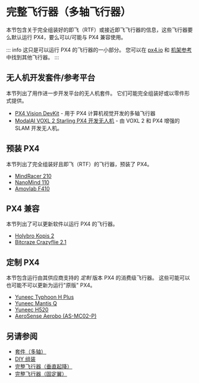 # 完整飞行器（多轴飞行器）

本节包含关于完全组装好的即飞（RTF）或接近即飞飞行器的信息，这些飞行器要么默认运行 PX4，要么可以/可能与 PX4 兼容使用。

::: info
这只是可以运行 PX4 的飞行器的一小部分。
您可以在 [px4.io](https://px4.io/ecosystem/commercial-systems/) 和 [机架参考](../airframes/airframe_reference.md) 中找到其他飞行器。
:::

## 无人机开发套件/参考平台

本节列出了用作进一步开发平台的无人机套件。
它们可能完全组装好或以零件形式提供。

- [PX4 Vision DevKit](../complete_vehicles_mc/px4_vision_kit.md) - 用于 PX4 计算机视觉开发的多轴飞行器
- [ModalAI VOXL 2 Starling PX4 开发无人机](../complete_vehicles_mc/modalai_starling.md) - 由 VOXL 2 和 PX4 增强的 SLAM 开发无人机。

## 预装 PX4

本节列出了完全组装好且即飞（RTF）的飞行器，预装了 PX4。

- [MindRacer 210](../complete_vehicles_mc/mindracer210.md)
- [NanoMind 110](../complete_vehicles_mc/nanomind110.md)
- [Amovlab F410](../complete_vehicles_mc/amov_F410_drone.md)

## PX4 兼容

本节列出了可以更新软件以运行 PX4 的飞行器。

- [Holybro Kopis 2](../complete_vehicles_mc/holybro_kopis2.md)
- [Bitcraze Crazyflie 2.1](../complete_vehicles_mc/crazyflie21.md)

## 定制 PX4

本节包含运行由其供应商支持的 _定制_ 版本 PX4 的消费级飞行器。
这些可能可以也可能不可以更新为运行"原版" PX4。

- [Yuneec Typhoon H Plus](https://us.yuneec.com/typhoon-h-plus/)
- [Yuneec Mantis Q](https://px4.io/project/yuneec-mantis-q/)
- [Yuneec H520](https://px4.io/project/yuneec-h520-hexacopter/)
- [AeroSense Aerobo (AS-MC02-P)](https://px4.io/project/aerosense-aerobo/)

## 另请参阅

- [套件（多轴）](../frames_multicopter/kits.md)
- [DIY 组装](../frames_multicopter/diy_builds.md)
- [完整飞行器（垂直起降）](../complete_vehicles_vtol/index.md)
- [完整飞行器（固定翼）](../complete_vehicles_fw/index.md)

